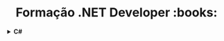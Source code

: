 <h1 align="center">Formação .NET Developer :books:</h1>

<details>
  <summary><strong>C#</strong></summary>
  <br />
  <div align="left">
  
<!-- Fundamentos .NET -->
<table border=1>
    <tr>
      <th colspan="4">Fundamentos .NET</th>
    </tr>
    <tr>
      <th colspan="4"></th>
    </tr>
    <tr>
      <th>Etapa</th>
      <th>Desafio</th>
      <th>Solução</th>
      <th>Status</th>
    </tr>
<tr>
  <td align="center">1</td>
  <td>Calculadora</td>
  <td><a href="https://github.com/hgcamp0s/bootcamp-dio/blob/main/01.%20Fundamentos%20.NET/1.%20Calculadora/resolucao.cs">Código</a>
  <td align="center">✅</td>
</tr>
<tr>
  <td align="center">2</td>
  <td>Construindo um Sistema para um Estacionamento com C#</td>
  <td><a href="https://github.com/hgcamp0s/bootcamp-dio/blob/main/01.%20Fundamentos%20.NET/2.%20Construindo%20um%20Sistema%20para%20um%20Estacionamento%20com%20C%23/resolucao.cs">Código</a>
  <td align="center">✅</td>
</tr>
</table>
<!-- Fundamentos .NET end -->

<!-- Desafios Básicos com C# -->
<table border=1>
  <tr>
    <th colspan="4">Desafios Básicos com C#</th>
  </tr>
  <tr>
    <th colspan="4"></th>
  </tr>
  <tr>
    <th>Etapa</th>
    <th>Desafio</th>
    <th>Solução</th>
    <th>Status</th>
  </tr>
  <tr>
    <td align="center">1</td>
    <td>Multiplicação Simples</td>
    <td><a href="https://github.com/hgcamp0s/bootcamp-dio/blob/main/01.%20Fundamentos%20.NET/3.%20Desafios%20B%C3%A1sicos%20de%20C%23/1%20-%20Multiplica%C3%A7%C3%A3o%20Simples/resolucao.cs">Código</a></td>
    <td align="center">✅</td>
  </tr>
    <tr>
    <td align="center">2</td>
    <td>Pink e Cérebro</td>
    <td><a href="https://github.com/hgcamp0s/bootcamp-dio/blob/main/01.%20Fundamentos%20.NET/3.%20Desafios%20B%C3%A1sicos%20de%20C%23/2%20-%20Pink%20e%20C%C3%A9rebro/resolucao.cs">Código</a></td>
    <td align="center">✅</td>
  </tr>
    <tr>
    <td align="center">3</td>
    <td>Esfera</td>
    <td><a href="https://github.com/hgcamp0s/bootcamp-dio/blob/main/01.%20Fundamentos%20.NET/3.%20Desafios%20B%C3%A1sicos%20de%20C%23/3%20-%20Esfera/resolucao.cs">Código</a></td>
    <td align="center">✅</td>
  </tr>
</table>
<!-- Desafios Básicos com C# end -->

<!-- Explorando a Linguagem C# -->
<table border=1>
  <tr>
    <th colspan="4">Explorando a Linguagem C#</th>
  </tr>
  <tr>
    <th colspan="4"></th>
  </tr>
  <tr>
    <th>Etapa</th>
    <th>Desafio</th>
    <th>Solução</th>
    <th>Status</th>
  </tr>
  <tr>
    <td align="center">1</td>
    <td>Propriedades, Métodos e Construtores com C#</td>
    <td><a href="https://github.com/hgcamp0s/bootcamp-dio/blob/main/02.%20Explorando%20a%20linguagem%20C%23/1.%20Propriedades%2C%20M%C3%A9todos%20e%20Construtores%20com%20C%23/resolucao.cs">Código</a></td>
    <td align="center">✅</td>
  </tr>
    <tr>
    <td align="center">2</td>
    <td>Tuplas, Operador Ternário e Desconstrução de um Objeto com C#</td>
    <td><a href="https://github.com/hgcamp0s/bootcamp-dio/blob/main/02.%20Explorando%20a%20linguagem%20C%23/2.%20Tuplas%2C%20Operador%20Tern%C3%A1rio%20e%20Desconstru%C3%A7%C3%A3o%20de%20um%20Objeto%20com%20C%23/resolucao.cs">Código</a></td>
    <td align="center">✅</td>
  </tr>
    <tr>
    <td align="center">3</td>
    <td>Nuget, Serializar e Atributos no C#</td>
    <td><a href="https://github.com/hgcamp0s/bootcamp-dio/blob/main/02.%20Explorando%20a%20linguagem%20C%23/3.%20Nuget%2C%20Serializar%20e%20Atributos%20no%20C%23/resolucao.cs">Código</a></td>
    <td align="center">✅</td>
  </tr>
      <tr>
    <td align="center">4</td>
    <td>Tipos Especiais no C#</td>
    <td><a href="https://github.com/hgcamp0s/bootcamp-dio/blob/main/02.%20Explorando%20a%20linguagem%20C%23/4.%20Tipos%20Especiais%20no%20C%23/resolucao.cs">Código</a></td>
    <td align="center">✅</td>
  </tr>
      <tr>
    <td align="center">5</td>
    <td>Construindo um Sistema de Hospedagem de um Hotel no C#</td>
    <td><a href="https://github.com/hgcamp0s/bootcamp-dio/blob/main/02.%20Explorando%20a%20linguagem%20C%23/5.%20Construindo%20um%20Sistema%20de%20Hospedagem%20de%20um%20Hotel%20no%20C%23/resolucao.cs">Código</a></td>
    <td align="center">✅</td>
  </tr>
</table>
<!-- Explorando a Linguagem C# end -->
</div>
</details>
